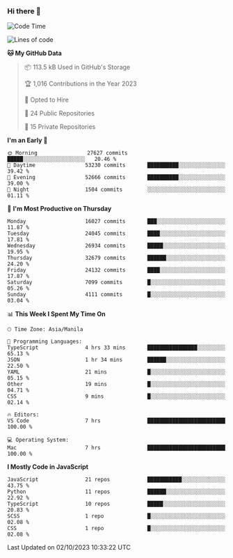 ### Hi there 👋

<!--START_SECTION:waka-->
![Code Time](http://img.shields.io/badge/Code%20Time-390%20hrs%2049%20mins-blue)

![Lines of code](https://img.shields.io/badge/From%20Hello%20World%20I%27ve%20Written-58.4%20million%20lines%20of%20code-blue)

**🐱 My GitHub Data** 

> 📦 113.5 kB Used in GitHub's Storage 
 > 
> 🏆 1,016 Contributions in the Year 2023
 > 
> 💼 Opted to Hire
 > 
> 📜 24 Public Repositories 
 > 
> 🔑 15 Private Repositories 
 > 
**I'm an Early 🐤** 

```text
🌞 Morning                27627 commits       █████░░░░░░░░░░░░░░░░░░░░   20.46 % 
🌆 Daytime                53230 commits       ██████████░░░░░░░░░░░░░░░   39.42 % 
🌃 Evening                52666 commits       ██████████░░░░░░░░░░░░░░░   39.00 % 
🌙 Night                  1504 commits        ░░░░░░░░░░░░░░░░░░░░░░░░░   01.11 % 
```
📅 **I'm Most Productive on Thursday** 

```text
Monday                   16027 commits       ███░░░░░░░░░░░░░░░░░░░░░░   11.87 % 
Tuesday                  24045 commits       ████░░░░░░░░░░░░░░░░░░░░░   17.81 % 
Wednesday                26934 commits       █████░░░░░░░░░░░░░░░░░░░░   19.95 % 
Thursday                 32679 commits       ██████░░░░░░░░░░░░░░░░░░░   24.20 % 
Friday                   24132 commits       ████░░░░░░░░░░░░░░░░░░░░░   17.87 % 
Saturday                 7099 commits        █░░░░░░░░░░░░░░░░░░░░░░░░   05.26 % 
Sunday                   4111 commits        █░░░░░░░░░░░░░░░░░░░░░░░░   03.04 % 
```


📊 **This Week I Spent My Time On** 

```text
🕑︎ Time Zone: Asia/Manila

💬 Programming Languages: 
TypeScript               4 hrs 33 mins       ████████████████░░░░░░░░░   65.13 % 
JSON                     1 hr 34 mins        ██████░░░░░░░░░░░░░░░░░░░   22.50 % 
YAML                     21 mins             █░░░░░░░░░░░░░░░░░░░░░░░░   05.15 % 
Other                    19 mins             █░░░░░░░░░░░░░░░░░░░░░░░░   04.71 % 
CSS                      9 mins              █░░░░░░░░░░░░░░░░░░░░░░░░   02.14 % 

🔥 Editors: 
VS Code                  7 hrs               █████████████████████████   100.00 % 

💻 Operating System: 
Mac                      7 hrs               █████████████████████████   100.00 % 
```

**I Mostly Code in JavaScript** 

```text
JavaScript               21 repos            ███████████░░░░░░░░░░░░░░   43.75 % 
Python                   11 repos            ██████░░░░░░░░░░░░░░░░░░░   22.92 % 
TypeScript               10 repos            █████░░░░░░░░░░░░░░░░░░░░   20.83 % 
SCSS                     1 repo              █░░░░░░░░░░░░░░░░░░░░░░░░   02.08 % 
CSS                      1 repo              █░░░░░░░░░░░░░░░░░░░░░░░░   02.08 % 
```




 Last Updated on 02/10/2023 10:33:22 UTC
<!--END_SECTION:waka-->
